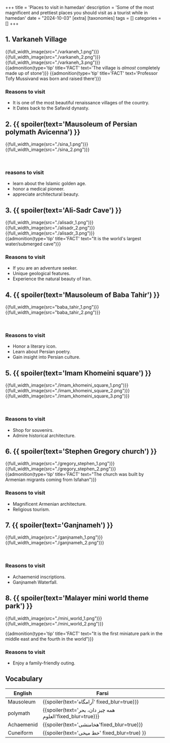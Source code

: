 +++
title = 'Places to visit in hamedan'
description = 'Some of the most magnificent and prettiest places you should visit as a tourist while in hamedan'
date = "2024-10-03"
[extra]
[taxonomies]
tags = []
categories = []
+++

## 1. Varkaneh Village

{{full_width_image(src="./varkaneh_1.png")}}\
{{full_width_image(src="./varkaneh_2.png")}}\
{{full_width_image(src="./varkaneh_3.png")}}\
{{admonition(type='tip' title='FACT' text='The village is *almost* completely made up of stone')}}
{{admonition(type='tip' title='FACT' text='Professor Tofy Mussivand was born and raised there')}}

### Reasons to visit

- It is one of the most beautiful renaissance villages of the country.
- It Dates back to the Safavid dynasty.

## 2. {{ spoiler(text='Mausoleum of Persian polymath Avicenna') }}

{{full_width_image(src="./sina_1.png")}}\
{{full_width_image(src="./sina_2.png")}}

<br>

### reasons to visit

- learn about the Islamic golden age.
- honor a medical pioneer.
- appreciate architectural beauty.

## 3. {{ spoiler(text='Ali-Sadr Cave') }}

{{full_width_image(src="./alisadr_1.png")}}\
{{full_width_image(src="./alisadr_2.png")}}\
{{full_width_image(src="./alisadr_3.png")}}\
{{admonition(type='tip' title='FACT' text="It is the world's largest water/submerged cave")}}

### Reasons to visit

- If you are an adventure seeker.
- Unique geological features.
- Experience the natural beauty of Iran.

## 4. {{ spoiler(text='Mausoleum of Baba Tahir') }}

{{full_width_image(src="baba_tahir_1.png")}}\
{{full_width_image(src="baba_tahir_2.png")}}

<br>

### Reasons to visit

- Honor a literary icon.
- Learn about Persian poetry.
- Gain insight into Persian culture.

## 5. {{ spoiler(text='Imam Khomeini square') }}

{{full_width_image(src="./imam_khomeini_square_1.png")}}\
{{full_width_image(src="./imam_khomeini_square_2.png")}}\
{{full_width_image(src="./imam_khomeini_square_3.png")}}

<br>

### Reasons to visit

- Shop for souvenirs.
- Admire historical architecture.

## 6. {{ spoiler(text='Stephen Gregory church') }}

{{full_width_image(src="./gregory_stephen_1.png")}}\
{{full_width_image(src="./gregory_stephen_2.png")}}\
{{admonition(type='tip' title='FACT' text="The church was built by Armenian migrants coming from Isfahan")}}

### Reasons to visit

- Magnificent Armenian architecture.
- Religious tourism.

## 7. {{ spoiler(text='Ganjnameh') }}

{{full_width_image(src="./ganjnameh_1.png")}}\
{{full_width_image(src="./ganjnameh_2.png")}}

<br>

### Reasons to visit

- Achaemenid inscriptions.
- Ganjnameh Waterfall.

## 8. {{ spoiler(text='Malayer mini world theme park') }}

{{full_width_image(src="./mini_world_1.png")}}\
{{full_width_image(src="./mini_world_2.png")}}

{{admonition(type='tip' title='FACT' text="It is the first miniature park in the middle east and the fourth in the world")}}

### Reasons to visit

- Enjoy a family-friendly outing.

## Vocabulary

| English | Farsi |
| -------------- | --------------- |
| Mausoleum | {{spoiler(text='آرامگاه' fixed_blur=true)}} |
| polymath | {{spoiler(text='همه چیز دان، بحر العلوم'fixed_blur=true)}} |
| Achaemenid | {{spoiler(text='هخامنشی'fixed_blur=true)}} |
| Cuneiform | {{spoiler(text='خط میخی' fixed_blur=true) }} |
